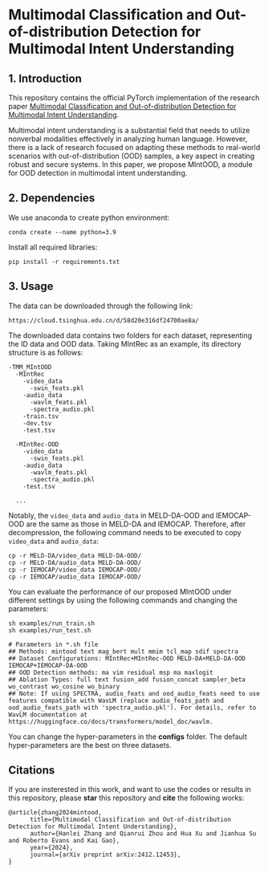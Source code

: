 # Multimodal Classification and Out-of-distribution Detection for Multimodal Intent Understanding

## 1. Introduction

This repository contains the official PyTorch implementation of the research paper [Multimodal Classification and Out-of-distribution Detection for Multimodal Intent Understanding](https://arxiv.org/abs/2412.12453). 

Multimodal intent understanding is a substantial field that needs to utilize nonverbal modalities effectively in analyzing human language. However, there is a lack of research focused on adapting these methods to real-world scenarios with out-of-distribution (OOD) samples, a key aspect in creating robust and secure systems. In this paper, we propose MIntOOD, a module for OOD detection in multimodal intent understanding.

## 2. Dependencies 

We use anaconda to create python environment:

```
conda create --name python=3.9
```

Install all required libraries:

```
pip install -r requirements.txt
```

## 3. Usage

The data can be downloaded through the following link:

```
https://cloud.tsinghua.edu.cn/d/58d20e316df24700ae8a/
```

The downloaded data contains two folders for each dataset, representing the ID data and OOD data. Taking MIntRec as an example, its directory structure is as follows:

```
-TMM_MIntOOD
  -MIntRec
    -video_data
      -swin_feats.pkl
    -audio_data
      -wavlm_feats.pkl
      -spectra_audio.pkl
    -train.tsv
    -dev.tsv
    -test.tsv

  -MIntRec-OOD
    -video_data
      -swin_feats.pkl
    -audio_data
      -wavlm_feats.pkl
      -spectra_audio.pkl
    -test.tsv
   
  ...
```

Notably, the `video_data` and `audio_data` in MELD-DA-OOD and IEMOCAP-OOD are the same as those in MELD-DA and IEMOCAP. Therefore, after decompression, the following command needs to be executed to copy `video_data` and `audio_data`:

```
cp -r MELD-DA/video_data MELD-DA-OOD/
cp -r MELD-DA/audio_data MELD-DA-OOD/
cp -r IEMOCAP/video_data IEMOCAP-OOD/
cp -r IEMOCAP/audio_data IEMOCAP-OOD/
```

You can evaluate the performance of our proposed MIntOOD under different settings by using the following commands and changing the parameters:

```
sh examples/run_train.sh
sh examples/run_test.sh

# Parameters in *.sh file
## Methods: mintood text mag_bert mult mmim tcl_map sdif spectra
## Dataset Configurations: MIntRec+MIntRec-OOD MELD-DA+MELD-DA-OOD IEMOCAP+IEMOCAP-DA-OOD
## OOD Detection methods: ma vim residual msp ma maxlogit
## Ablation Types: full text fusion_add fusion_concat sampler_beta wo_contrast wo_cosine wo_binary
## Note: If using SPECTRA, audio_feats and ood_audio_feats need to use features compatible with WavLM (replace audio_feats_path and ood_audio_feats_path with 'spectra_audio.pkl'). For details, refer to WavLM documentation at https://huggingface.co/docs/transformers/model_doc/wavlm.
```

You can change the hyper-parameters in the **configs** folder. The default hyper-parameters are the best on three datasets.

## Citations

If you are insterested in this work, and want to use the codes or results in this repository, please **star** this repository and **cite** the following works:
```
@article{zhang2024mintood,
      title={Multimodal Classification and Out-of-distribution Detection for Multimodal Intent Understanding}, 
      author={Hanlei Zhang and Qianrui Zhou and Hua Xu and Jianhua Su and Roberto Evans and Kai Gao},
      year={2024},
      journal={arXiv preprint arXiv:2412.12453},
}
```

